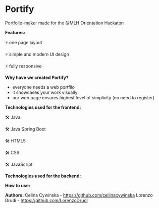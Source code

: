 # Portify
Portfolio-maker made for the @MLH Orientation Hackaton

**Features:**

⚡️ one page layout

⚡️ simple and modern UI design

⚡️ fully responsive 

**Why have we created Portify?**
- everyone needs a web portflio
- it showcases your work visually
- our web page ensures highest level of simplicity (no need to register)

**Technologies used for the frontend:**

 🛠️ Java
 
 🛠️ Java Spring Boot
 
 🛠️ HTML5
 
 🛠️ CSS
 
 🛠️ JavaScript
 
 
**Technologies used for the backend:**

 

**How to use:**




**Authors:**
Celina Cywinska - https://github.com/cellinacywinska
Lorenzo Drudi - https://github.com/LorenzoDrudi
